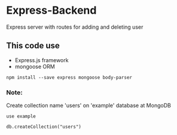 # Express-Backend
Express server with routes for adding and deleting user

## This code use

-   Express.js framework
-   mongoose ORM

```
npm install --save express mongoose body-parser
```

### Note:

Create collection name 'users' on 'example' database at MongoDB

```
use example
```

```
db.createCollection("users")
```
